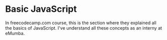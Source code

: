 # Basic JavaScript
In freecodecamp.com course, this is the section where they explained all the basics of JavaScript. I've understand all these concepts as an interny at eMumba.
